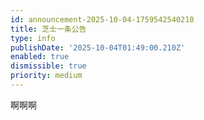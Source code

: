 ```yaml
---
id: announcement-2025-10-04-1759542540210
title: 芝士一条公告
type: info
publishDate: '2025-10-04T01:49:00.210Z'
enabled: true
dismissible: true
priority: medium
---
```


啊啊啊
